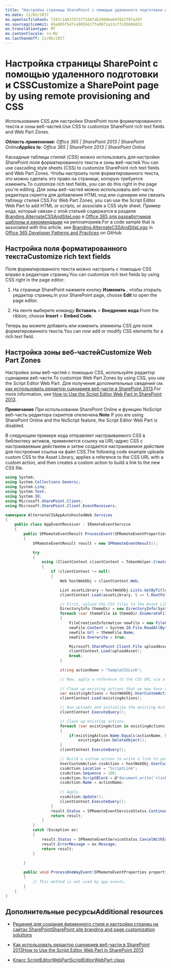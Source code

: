 ```yaml
---
title: "Настройка страницы SharePoint с помощью удаленного подготовки и CSS"
ms.date: 11/03/2017
ms.openlocfilehash: 7287c1d4375f37f1047ab299dbe04f012f0fa297
ms.sourcegitcommit: 65e885f547ca9055617fe0871a13c7fc85086032
ms.translationtype: MT
ms.contentlocale: ru-RU
ms.lasthandoff: 11/06/2017
---
```

# <a name="customize-a-sharepoint-page-by-using-remote-provisioning-and-css"></a><span data-ttu-id="53977-102">Настройка страницы SharePoint с помощью удаленного подготовки и CSS</span><span class="sxs-lookup"><span data-stu-id="53977-102">Customize a SharePoint page by using remote provisioning and CSS</span></span>

<span data-ttu-id="53977-103">Использование CSS для настройки SharePoint поля форматированного текста и зоны веб-частей.</span><span class="sxs-lookup"><span data-stu-id="53977-103">Use CSS to customize SharePoint rich text fields and Web Part Zones.</span></span>

<span data-ttu-id="53977-104">_**Область применения:** Office 365 | SharePoint 2013 | SharePoint Online_</span><span class="sxs-lookup"><span data-stu-id="53977-104">_**Applies to:** Office 365 | SharePoint 2013 | SharePoint Online_</span></span>

<span data-ttu-id="53977-105">Каскадные таблицы стилей (CSS) можно использовать для настройки SharePoint поля форматированного текста и зоны веб-частей.</span><span class="sxs-lookup"><span data-stu-id="53977-105">You can use cascading style sheets (CSS) to customize SharePoint rich text fields and Web Part Zones.</span></span> <span data-ttu-id="53977-106">Чтобы настроить поля форматированного текста, это можно сделать это право на странице, которую требуется изменить.</span><span class="sxs-lookup"><span data-stu-id="53977-106">To customize rich text fields, you can do this right in the page you're editing.</span></span> <span data-ttu-id="53977-107">Для зоны веб-частей можно использовать веб-часть редактора скрипта для добавления HTML-код или сценарии или связать таблицу стилей CSS.</span><span class="sxs-lookup"><span data-stu-id="53977-107">For Web Part Zones, you can use the Script Editor Web Part to add HTML or scripts, or associate a CSS style sheet.</span></span>
<span data-ttu-id="53977-108">Пример кода, который связан с этой статьей содержатся в разделе [Branding.AlternateCSSAndSiteLogo](https://github.com/SharePoint/PnP/tree/master/Samples/Branding.AlternateCSSAndSiteLogo) в [Office 365 для разработчиков шаблоны и рекомендации](https://github.com/SharePoint/PnP) на репозиториев.</span><span class="sxs-lookup"><span data-stu-id="53977-108">For a code sample that is associated with this article, see  [Branding.AlternateCSSAndSiteLogo](https://github.com/SharePoint/PnP/tree/master/Samples/Branding.AlternateCSSAndSiteLogo) in [Office 365 Developer Patterns and Practices](https://github.com/SharePoint/PnP) on GitHub.</span></span>

## <a name="customize-rich-text-fields"></a><span data-ttu-id="53977-109">Настройка поля форматированного текста</span><span class="sxs-lookup"><span data-stu-id="53977-109">Customize rich text fields</span></span>
<span data-ttu-id="53977-110"><a name="sectionSection0"> </a></span><span class="sxs-lookup"><span data-stu-id="53977-110"></span></span>

<span data-ttu-id="53977-111">Поля форматированного текста можно настроить с помощью CSS вправо в редакторе страниц:</span><span class="sxs-lookup"><span data-stu-id="53977-111">You can customize rich text fields by using CSS right in the page editor:</span></span>

1. <span data-ttu-id="53977-112">На странице SharePoint нажмите кнопку **Изменить** , чтобы открыть редактор страниц.</span><span class="sxs-lookup"><span data-stu-id="53977-112">In your SharePoint page, choose  **Edit** to open the page editor.</span></span>
    
2. <span data-ttu-id="53977-113">На ленте выберите команду **Вставить** > **Внедрение кода**.</span><span class="sxs-lookup"><span data-stu-id="53977-113">From the ribbon, choose  **Insert** > **Embed Code**.</span></span>
    
<span data-ttu-id="53977-114">Теперь вы можете добавить или изменить элементы CSS для поля форматированного текста.</span><span class="sxs-lookup"><span data-stu-id="53977-114">You can now add or modify CSS elements for a rich text field.</span></span>

## <a name="customize-web-part-zones"></a><span data-ttu-id="53977-115">Настройка зоны веб-частей</span><span class="sxs-lookup"><span data-stu-id="53977-115">Customize Web Part Zones</span></span>
<span data-ttu-id="53977-116"><a name="sectionSection1"> </a></span><span class="sxs-lookup"><span data-stu-id="53977-116"></span></span>

<span data-ttu-id="53977-117">Настройка зоны веб-частей с помощью CSS, используйте редактор сценариев веб-части.</span><span class="sxs-lookup"><span data-stu-id="53977-117">To customize Web Part Zones by using CSS, you use the Script Editor Web Part.</span></span> <span data-ttu-id="53977-118">Для получения дополнительных сведений см. [как использовать редактор сценариев веб-части в SharePoint 2013](http://community.bamboosolutions.com/blogs/sharepoint-2013/archive/2013/05/20/how-to-use-script-editor-web-part-in-sharepoint-2013.aspx).</span><span class="sxs-lookup"><span data-stu-id="53977-118">For more information, see  [How to Use the Script Editor Web Part in SharePoint 2013](http://community.bamboosolutions.com/blogs/sharepoint-2013/archive/2013/05/20/how-to-use-script-editor-web-part-in-sharepoint-2013.aspx).</span></span>

<span data-ttu-id="53977-119">**Примечание**  При использовании SharePoint Online и функцию NoScript веб-часть редактора скриптов отключена.</span><span class="sxs-lookup"><span data-stu-id="53977-119">**Note**  If you are using SharePoint Online and the NoScript feature, the Script Editor Web Part is disabled.</span></span> 

<span data-ttu-id="53977-120">В следующем примере кода отправляет настраиваемого CSS в библиотеку активов, применяется ссылку на URL-адрес CSS с настраиваемым действием и затем создается настраиваемое действие для построения ссылка на файл CSS.</span><span class="sxs-lookup"><span data-stu-id="53977-120">The following code example uploads custom CSS to the Asset Library, applies a reference to the CSS URL with a custom action, and then creates a custom action to build a link to the new CSS file.</span></span>

```C#
using System;
using System.Collections.Generic;
using System.Linq;
using System.Text;
using System.IO;
using Microsoft.SharePoint.Client;
using Microsoft.SharePoint.Client.EventReceivers;

namespace AlternateCSSAppAutohostedWeb.Services
{
    public class AppEventReceiver : IRemoteEventService
    {
        public SPRemoteEventResult ProcessEvent(SPRemoteEventProperties properties)
        {
            SPRemoteEventResult result = new SPRemoteEventResult();

            try
            {
                using (ClientContext clientContext = TokenHelper.CreateAppEventClientContext(properties, false))
                {
                    if (clientContext != null)
                    {
                        Web hostWebObj = clientContext.Web;

                        List assetLibrary = hostWebObj.Lists.GetByTitle("Site Assets");
                        clientContext.Load(assetLibrary, l => l.RootFolder);

                        // First, upload the CSS files to the Asset Library.
                        DirectoryInfo themeDir = new DirectoryInfo(System.Web.Hosting.HostingEnvironment.ApplicationPhysicalPath + "CSS");
                        foreach (var themeFile in themeDir.EnumerateFiles())
                        {
                            FileCreationInformation newFile = new FileCreationInformation();
                            newFile.Content = System.IO.File.ReadAllBytes(themeFile.FullName);
                            newFile.Url = themeFile.Name;
                            newFile.Overwrite = true;

                            Microsoft.SharePoint.Client.File uploadAsset = assetLibrary.RootFolder.Files.Add(newFile);
                            clientContext.Load(uploadAsset);
                            break;
                        }
                        
                        string actionName = "SampleCSSLink";

                        // Now, apply a reference to the CSS URL via a custom action.
                        
                        // Clean up existing actions that we may have deployed.
                        var existingActions = hostWebObj.UserCustomActions;
                        clientContext.Load(existingActions);

                        // Run uploads and initialize the existing Actions collection.
                        clientContext.ExecuteQuery();

                        // Clean up existing actions.
                        foreach (var existingAction in existingActions)
                        {
                            if(existingAction.Name.Equals(actionName, StringComparison.InvariantCultureIgnoreCase))
                                existingAction.DeleteObject();
                        }
                        clientContext.ExecuteQuery();

                        // Build a custom action to write a link to your new CSS file.
                        UserCustomAction cssAction = hostWebObj.UserCustomActions.Add();
                        cssAction.Location = "ScriptLink";
                        cssAction.Sequence = 100;
                        cssAction.ScriptBlock = @"document.write('<link rel=""stylesheet"" href=""" + assetLibrary.RootFolder.ServerRelativeUrl + @"/cs-style.css"" />');";
                        cssAction.Name = actionName;
                        
                        // Apply.
                        cssAction.Update();
                        clientContext.ExecuteQuery();
                    }
                    result.Status = SPRemoteEventServiceStatus.Continue;
                    return result;
                }
            }
            catch (Exception ex)
            {
                result.Status = SPRemoteEventServiceStatus.CancelWithError;
                result.ErrorMessage = ex.Message;
                return result;
            }
            
        }

        public void ProcessOneWayEvent(SPRemoteEventProperties properties)
        {
            // This method is not used by app events.
        }
    }
}

```

## <a name="additional-resources"></a><span data-ttu-id="53977-121">Дополнительные ресурсы</span><span class="sxs-lookup"><span data-stu-id="53977-121">Additional resources</span></span>
<span data-ttu-id="53977-122"><a name="bk_addresources"> </a></span><span class="sxs-lookup"><span data-stu-id="53977-122"></span></span>

-  [<span data-ttu-id="53977-123">Решения для создания фирменного стиля и настройки страниц на сайтах SharePoint</span><span class="sxs-lookup"><span data-stu-id="53977-123">SharePoint site branding and page customization solutions</span></span>](SharePoint-site-branding-and-page-customization-solutions.md)
    
-  [<span data-ttu-id="53977-124">Как использовать редактор сценариев веб-части в SharePoint 2013</span><span class="sxs-lookup"><span data-stu-id="53977-124">How to Use the Script Editor Web Part in SharePoint 2013</span></span>](http://community.bamboosolutions.com/blogs/sharepoint-2013/archive/2013/05/20/how-to-use-script-editor-web-part-in-sharepoint-2013.aspx)
    
-  [<span data-ttu-id="53977-125">Класс ScriptEditorWebPart</span><span class="sxs-lookup"><span data-stu-id="53977-125">ScriptEditorWebPart class</span></span>](https://msdn.microsoft.com/en-us/library/office/microsoft.sharepoint.webpartpages.scripteditorwebpart.aspx)
